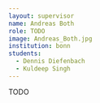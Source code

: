 ```yaml
---
layout: supervisor
name: Andreas Both
role: TODO
image: Andreas_Both.jpg
institution: bonn
students:
  - Dennis Diefenbach
  - Kuldeep Singh
---
```

TODO
